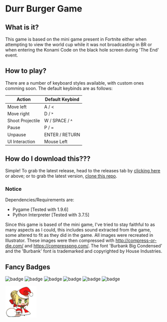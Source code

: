 # Durr Burger Game

## What is it?

This game is based on the mini game present in Fortnite either when attempting to view the world cup while it was not broadcasting in BR or when entering the Konami Code on the black hole screen during 'The End' event.

## How to play?

There are a number of keyboard styles available, with custom ones comming soon. The default keybinds are as follows:

| Action | Default Keybind |
| --- | --- |
| Move left | A / < |
| Move right | D / ˃ |
| Shoot Projectile | W / SPACE / ˄ |
| Pause | P / = |
| Unpause | ENTER / RETURN |
| UI Interaction | Mouse Left |

## How do I download this???
Simple! To grab the latest release, head to the releases tab by [clicking here](https://github.com/dippyshere/Durr-Burger-Game/releases) or above; or to grab the latest version, [clone this repo](https://github.com/dippyshere/Durr-Burger-Game/archive/master.zip).

### Notice

Dependencies/Requirements are:
- Pygame [Tested with 1.9.6]
- Python Interpreter [Tested with 3.7.5]

Since this game is based of the mini game, I've tried to stay faithful to as many aspects as I could, this includes sound extracted from the game, some altered to fit as they did in the game. All images were recreated in Illustrator. These images were then compressed with http://compress-or-die.com/ and https://compresspng.com/. The font 'Burbank Big Condensed' and the 'Burbank' font is trademarked and copyrighted by House Industries.

## Fancy Badges
![badge](https://img.shields.io/github/repo-size/dippyshere/Durr-Burger-game?label=Repository%20Size)
![badge](https://img.shields.io/github/languages/count/dippyshere/Durr-Burger-Game)
![badge](https://img.shields.io/github/languages/top/dippyshere/Durr-Burger-Game)
![badge](https://img.shields.io/github/languages/code-size/dippyshere/Durr-Burger-Game)
![badge](https://img.shields.io/github/issues/dippyshere/Durr-Burger-Game)
![badge](https://img.shields.io/github/issues-closed/dippyshere/Durr-Burger-Game)

![](umu.gif)
